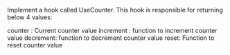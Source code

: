 Implement a hook called UseCounter.
This hook is responsible for returning below 4 values:

counter : Current counter value
increment : function to increment counter value
decrement: function to decrement counter value
reset: Function to reset counter value
